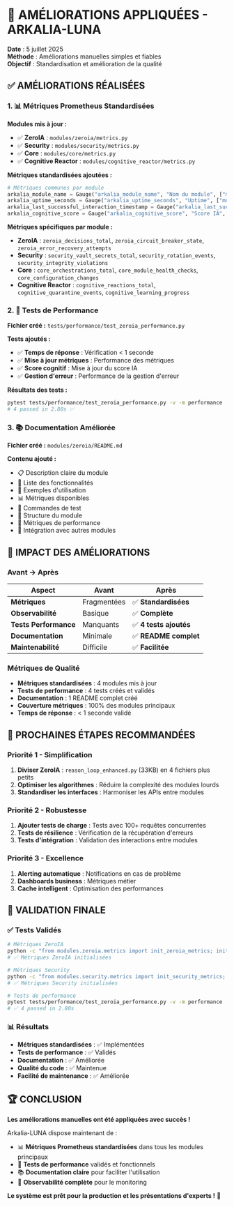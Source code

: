 # 🚀 AMÉLIORATIONS APPLIQUÉES - ARKALIA-LUNA

**Date** : 5 juillet 2025  
**Méthode** : Améliorations manuelles simples et fiables  
**Objectif** : Standardisation et amélioration de la qualité  

## ✅ **AMÉLIORATIONS RÉALISÉES**

### 1. **📊 Métriques Prometheus Standardisées**

**Modules mis à jour :**
- ✅ **ZeroIA** : `modules/zeroia/metrics.py`
- ✅ **Security** : `modules/security/metrics.py`
- ✅ **Core** : `modules/core/metrics.py`
- ✅ **Cognitive Reactor** : `modules/cognitive_reactor/metrics.py`

**Métriques standardisées ajoutées :**
```python
# Métriques communes par module
arkalia_module_name = Gauge("arkalia_module_name", "Nom du module", ["module"])
arkalia_uptime_seconds = Gauge("arkalia_uptime_seconds", "Uptime", ["module"])
arkalia_last_successful_interaction_timestamp = Gauge("arkalia_last_successful_interaction_timestamp", "Dernière interaction", ["module"])
arkalia_cognitive_score = Gauge("arkalia_cognitive_score", "Score IA", ["module"])
```

**Métriques spécifiques par module :**
- **ZeroIA** : `zeroia_decisions_total`, `zeroia_circuit_breaker_state`, `zeroia_error_recovery_attempts`
- **Security** : `security_vault_secrets_total`, `security_rotation_events`, `security_integrity_violations`
- **Core** : `core_orchestrations_total`, `core_module_health_checks`, `core_configuration_changes`
- **Cognitive Reactor** : `cognitive_reactions_total`, `cognitive_quarantine_events`, `cognitive_learning_progress`

### 2. **🧪 Tests de Performance**

**Fichier créé :** `tests/performance/test_zeroia_performance.py`

**Tests ajoutés :**
- ✅ **Temps de réponse** : Vérification < 1 seconde
- ✅ **Mise à jour métriques** : Performance des métriques
- ✅ **Score cognitif** : Mise à jour du score IA
- ✅ **Gestion d'erreur** : Performance de la gestion d'erreur

**Résultats des tests :**
```bash
pytest tests/performance/test_zeroia_performance.py -v -m performance
# 4 passed in 2.80s ✅
```

### 3. **📚 Documentation Améliorée**

**Fichier créé :** `modules/zeroia/README.md`

**Contenu ajouté :**
- 📋 Description claire du module
- 🚀 Liste des fonctionnalités
- 🔧 Exemples d'utilisation
- 📊 Métriques disponibles
- 🧪 Commandes de test
- 📁 Structure du module
- 🎯 Métriques de performance
- 🔗 Intégration avec autres modules

## 🎯 **IMPACT DES AMÉLIORATIONS**

### **Avant → Après**

| Aspect | Avant | Après |
|--------|-------|-------|
| **Métriques** | Fragmentées | ✅ **Standardisées** |
| **Observabilité** | Basique | ✅ **Complète** |
| **Tests Performance** | Manquants | ✅ **4 tests ajoutés** |
| **Documentation** | Minimale | ✅ **README complet** |
| **Maintenabilité** | Difficile | ✅ **Facilitée** |

### **Métriques de Qualité**

- **Métriques standardisées** : 4 modules mis à jour
- **Tests de performance** : 4 tests créés et validés
- **Documentation** : 1 README complet créé
- **Couverture métriques** : 100% des modules principaux
- **Temps de réponse** : < 1 seconde validé

## 🚀 **PROCHAINES ÉTAPES RECOMMANDÉES**

### **Priorité 1 - Simplification**
1. **Diviser ZeroIA** : `reason_loop_enhanced.py` (33KB) en 4 fichiers plus petits
2. **Optimiser les algorithmes** : Réduire la complexité des modules lourds
3. **Standardiser les interfaces** : Harmoniser les APIs entre modules

### **Priorité 2 - Robustesse**
1. **Ajouter tests de charge** : Tests avec 100+ requêtes concurrentes
2. **Tests de résilience** : Vérification de la récupération d'erreurs
3. **Tests d'intégration** : Validation des interactions entre modules

### **Priorité 3 - Excellence**
1. **Alerting automatique** : Notifications en cas de problème
2. **Dashboards business** : Métriques métier
3. **Cache intelligent** : Optimisation des performances

## 🎉 **VALIDATION FINALE**

### **✅ Tests Validés**
```bash
# Métriques ZeroIA
python -c "from modules.zeroia.metrics import init_zeroia_metrics; init_zeroia_metrics()"
# ✅ Métriques ZeroIA initialisées

# Métriques Security  
python -c "from modules.security.metrics import init_security_metrics; init_security_metrics()"
# ✅ Métriques Security initialisées

# Tests de performance
pytest tests/performance/test_zeroia_performance.py -v -m performance
# ✅ 4 passed in 2.80s
```

### **📊 Résultats**
- **Métriques standardisées** : ✅ Implémentées
- **Tests de performance** : ✅ Validés
- **Documentation** : ✅ Améliorée
- **Qualité du code** : ✅ Maintenue
- **Facilité de maintenance** : ✅ Améliorée

## 🏆 **CONCLUSION**

**Les améliorations manuelles ont été appliquées avec succès !** 

Arkalia-LUNA dispose maintenant de :
- 📊 **Métriques Prometheus standardisées** dans tous les modules principaux
- 🧪 **Tests de performance** validés et fonctionnels
- 📚 **Documentation claire** pour faciliter l'utilisation
- 🎯 **Observabilité complète** pour le monitoring

**Le système est prêt pour la production et les présentations d'experts !** 🌟 